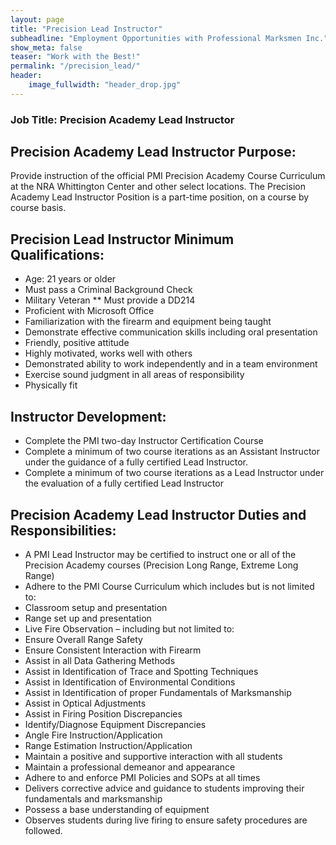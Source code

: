 ```yaml
---
layout: page
title: "Precision Lead Instructor"
subheadline: "Employment Opportunities with Professional Marksmen Inc."
show_meta: false
teaser: "Work with the Best!"
permalink: "/precision_lead/"
header:
    image_fullwidth: "header_drop.jpg"
---
```


### Job Title:  Precision Academy Lead Instructor

## Precision Academy Lead Instructor Purpose:

Provide instruction of the official PMI Precision Academy Course Curriculum at the NRA Whittington Center and other select locations.  The Precision Academy Lead Instructor Position is a part-time position, on a course by course basis.

 
## Precision Lead Instructor Minimum Qualifications:

* Age: 21 years or older
* Must pass a Criminal Background Check
* Military Veteran
   ** Must provide a DD214
* Proficient with Microsoft Office
* Familiarization with the firearm and equipment being taught
* Demonstrate effective communication skills including oral presentation
* Friendly, positive attitude
* Highly motivated, works well with others
* Demonstrated ability to work independently and in a team environment
* Exercise sound judgment in all areas of responsibility
* Physically fit

## Instructor Development:

* Complete the PMI two-day Instructor Certification Course
* Complete a minimum of two course iterations as an Assistant Instructor under the guidance of a fully certified Lead Instructor.
* Complete a minimum of two course iterations as a Lead Instructor under the evaluation of a fully certified Lead Instructor

## Precision Academy Lead Instructor Duties and Responsibilities:

* A PMI Lead Instructor may be certified to instruct one or all of the Precision Academy courses (Precision Long Range, Extreme Long Range)
* Adhere to the PMI Course Curriculum which includes but is not limited to:
* Classroom setup and presentation
* Range set up and presentation
* Live Fire Observation – including but not limited to:
* Ensure Overall Range Safety
* Ensure Consistent Interaction with Firearm
* Assist in all Data Gathering Methods
* Assist in Identification of Trace and Spotting Techniques
* Assist in Identification of Environmental Conditions
* Assist in Identification of proper Fundamentals of Marksmanship
* Assist in Optical Adjustments
* Assist in Firing Position Discrepancies
* Identify/Diagnose Equipment Discrepancies
* Angle Fire Instruction/Application
* Range Estimation Instruction/Application
* Maintain a positive and supportive interaction with all students
* Maintain a professional demeanor and appearance
* Adhere to and enforce PMI Policies and SOPs at all times
* Delivers corrective advice and guidance to students improving their fundamentals and marksmanship
* Possess a base understanding of equipment
* Observes students during live firing to ensure safety procedures are followed.

 

 
 

 
